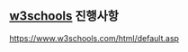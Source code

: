 [w3schools](https://www.w3schools.com/) 진행사항  
---------------------------

https://www.w3schools.com/html/default.asp
